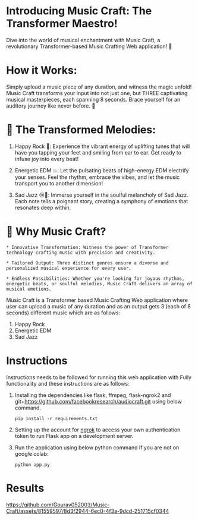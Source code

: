 # Introducing Music Craft: The Transformer Maestro!

Dive into the world of musical enchantment with Music Craft, a revolutionary Transformer-based Music Crafting Web application! 🚀

# How it Works:

Simply upload a music piece of any duration, and witness the magic unfold! Music Craft transforms your input into not just one, but THREE captivating musical masterpieces, each spanning 8 seconds. Brace yourself for an auditory journey like never before. 🎉

# 🌟 The Transformed Melodies:

1. Happy Rock 🤘:
    Experience the vibrant energy of uplifting tunes that will have you tapping your feet and smiling from ear to ear. Get ready to infuse joy into every beat!

2. Energetic EDM 💥:
    Let the pulsating beats of high-energy EDM electrify your senses. Feel the rhythm, embrace the vibes, and let the music transport you to another dimension!

3. Sad Jazz 😢🎷:
Immerse yourself in the soulful melancholy of Sad Jazz. Each note tells a poignant story, creating a symphony of emotions that resonates deep within.


# 🚀 Why Music Craft?

    * Innovative Transformation: Witness the power of Transformer technology crafting music with precision and creativity.
    
    * Tailored Output: Three distinct genres ensure a diverse and personalized musical experience for every user.
    
    * Endless Possibilities: Whether you're looking for joyous rhythms, energetic beats, or soulful melodies, Music Craft delivers an array of musical emotions.
    
Music Craft is a Transformer based Music Crafting Web application where user can upload a music of any duration and as an output gets 3 (each of 8 seconds) different music which are as follows:

1. Happy Rock
2. Energetic EDM
3. Sad Jazz

# Instructions 

Instructions needs to be followed for running this web application with Fully functionality and these instructions are as follows:

1. Installing the dependencies like flask, ffmpeg, flask-ngrok2 and git+<https://github.com/facebookresearch/audiocraft.git> using below command.
    ```
    pip install -r requirements.txt
    ```
2. Setting up the account for [ngrok](https://dashboard.ngrok.com/login) to access your own authentication token to run Flask app on a development server.

3. Run the application using below python command if you are not on google colab:
    ```
    python app.py
    ```

# Results

https://github.com/Gourav052003/Music-Craft/assets/81559597/8d3f2944-6ec0-4f3a-9dcd-251715cf0344




    
